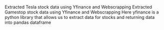 Extracted Tesla stock data using Yfinance and Webscrapping
Extracted Gamestop stock data using Yfinance and Webscrapping
Here yfinance is a python library that allows us to extract data for stocks and returning data into pandas dataframe
